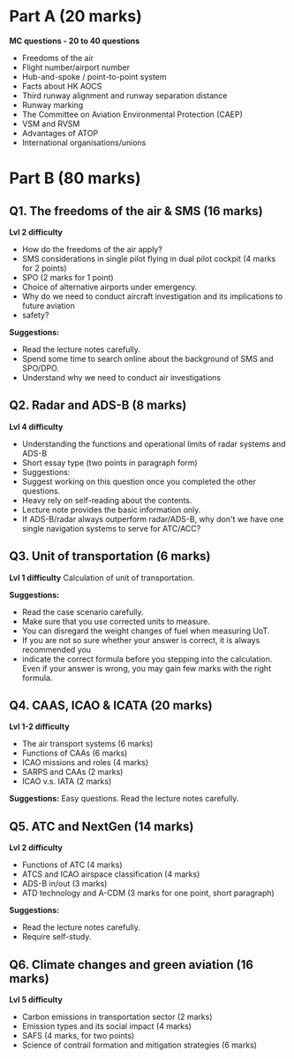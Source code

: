 # Part A (20 marks)
**MC questions - 20 to 40 questions**
- Freedoms of the air
- Flight number/airport number
- Hub-and-spoke / point-to-point system
- Facts about HK AOCS
- Third runway alignment and runway separation distance
- Runway marking
- The Committee on Aviation Environmental Protection (CAEP)
- VSM and RVSM
- Advantages of ATOP
- International organisations/unions

# Part B (80 marks)
## Q1. The freedoms of the air & SMS (16 marks)
**Lvl 2 difficulty**
- How do the freedoms of the air apply?
- SMS considerations in single pilot flying in dual pilot cockpit (4 marks for 2 points)
- SPO (2 marks for 1 point)
- Choice of alternative airports under emergency.
- Why do we need to conduct aircraft investigation and its implications to future aviation
- safety?

**Suggestions:**
- Read the lecture notes carefully.
- Spend some time to search online about the background of SMS and SPO/DPO.
- Understand why we need to conduct air investigations

## Q2. Radar and ADS-B (8 marks)
**Lvl 4 difficulty**
- Understanding the functions and operational limits of radar systems and ADS-B
- Short essay type (two points in paragraph form)
- Suggestions:
- Suggest working on this question once you completed the other questions.
- Heavy rely on self-reading about the contents.
- Lecture note provides the basic information only.
- If ADS-B/radar always outperform radar/ADS-B, why don't we have one single navigation systems to serve for ATC/ACC?

## Q3. Unit of transportation (6 marks)
**Lvl 1 difficulty**
Calculation of unit of transportation.

**Suggestions:**
- Read the case scenario carefully.
- Make sure that you use corrected units to measure.
- You can disregard the weight changes of fuel when measuring UoT.
- If you are not so sure whether your answer is correct, it is always recommended you
- indicate the correct formula before you stepping into the calculation. Even if your answer is wrong, you may gain few marks with the right formula.

## Q4. CAAS, ICAO & ICATA (20 marks)
**Lvl 1-2 difficulty**
- The air transport systems (6 marks)
- Functions of CAAs (6 marks)
- ICAO missions and roles (4 marks)
- SARPS and CAAs (2 marks)
- ICAO v.s. IATA (2 marks)

**Suggestions:**
Easy questions.
Read the lecture notes carefully.

## Q5. ATC and NextGen (14 marks)
**Lvl 2 difficulty**
- Functions of ATC (4 marks)
- ATCS and ICAO airspace classification (4 marks)
- ADS-B in/out (3 marks)
- ATD technology and A-CDM (3 marks for one point, short paragraph)

**Suggestions:**
- Read the lecture notes carefully.
- Require self-study.

## Q6. Climate changes and green aviation (16 marks) 
**Lvl 5 difficulty**
- Carbon emissions in transportation sector (2 marks)
- Emission types and its social impact (4 marks)
- SAFS (4 marks, for two points)
- Science of contrail formation and mitigation strategies (6 marks)